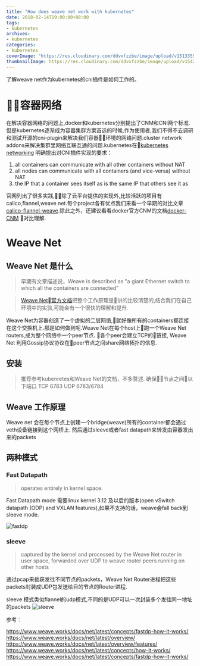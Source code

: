 ```yaml
---
title: "How does weave net work with kubernetes"
date: 2018-02-14T19:00:00+08:00
tags:
- kubernetes
archives:
- kubernetes
categories:
- kubernetes
coverImage: "https://res.cloudinary.com/ddvxfzzbe/image/upload/v1513355392/ChMkJ1f8ljWIBAmcAA-gWT6p-0oAAWzegGSHVwAD6Bx012_telyks.jpg"
thumbnailImage: https://res.cloudinary.com/ddvxfzzbe/image/upload/v1542166327/5a3da579-43d8-45a4-a315-cc84147574f3weave-logo-512_u4yo3b.png
---
```

了解weave net作为kubernetes的cni插件是如何工作的。
<!--more-->

# 容器网络
在解决容器网络的问题上,docker和kubernetes分别提出了CNM和CNI两个标准.但是kubernetes逐渐成为容器集群方案首选的时候,作为使用者,我们不得不去调研和测试开源的cni-plugin来解决我们容器环境的网络问题.cluster network addons来解决集群里网络互联互通的问题.kubernetes在[kubernetes networking](https://kubernetes.io/docs/concepts/cluster-administration/networking/) 明确提出对CNI插件实现的要求：

1. all containers can communicate with all other containers without NAT
2. all nodes can communicate with all containers (and vice-versa) without NAT
3. the IP that a container sees itself as is the same IP that others see it as

官网列出了很多实践,除了云平台提供的实现外,比较活跃的项目有calico,flannel,weave net.每个project各有优点我们来看一个早期的对比文章[calico-flannel-weave](http://chunqi.li/2015/11/15/Battlefield-Calico-Flannel-Weave-and-Docker-Overlay-Network/).除此之外，还建议看看docker官方CNM的文档[docker-CNM](https://success.docker.com/article/networking)
对比理解.

# Weave Net
## Weave Net 是什么
> 早期有文章描述说，Weave is described as "a giant Ethernet switch to which all the containers are connected"

> [Weave Net官方文档](https://www.weave.works/docs/net/latest/overview/)把整个工作原理是讲的比较清楚的,结合我们在自己环境中的实验,可能会有一个很快的理解和提升.

Weave Net为容器创造了一个虚拟的二层网络,就好像所有的containers都连接在这个交换机上.那是如何做到呢.Weave Net在每个host上跑一个Weave Net routers,成为整个网络中一个peer节点. 各个peer会建立TCP的链接,
Weave Net 利用Gossip协议协议在peer节点之间share网络拓扑的信息.

## 安装
>   推荐参考kubenretes和Weave Net的文档，不多赘述.
确保节点之间以下端口
    TCP 6783 
    UDP 6783/6784

## Weave 工作原理
Weave net 会在每个节点上创建一个bridge(weave)所有的container都会通过veth设备链接到这个网桥上. 然后通过sleeve或者fast datapath来转发由容器发出来的packets

## 两种模式
### Fast Datapath  
> operates entirely in kernel space.

Fast Datapath mode 需要linux kernel 3.12 及以后的版本(open vSwitch datapath (ODP) and VXLAN features),如果不支持的话，weave会fall back到sleeve mode.

![fastdp](https://res.cloudinary.com/ddvxfzzbe/image/upload/v1542191222/weave-net-fdp1-1024x454_wu3bpw.png)
 
### sleeve  
> captured by the kernel and processed by the Weave Net router in user space, forwarded over UDP to weave router peers running on other hosts

通过pcap来截获发往不同节点的packets，Weave Net Router进程把这些packets封装成UDP包发送给目的节点的Router进程.

sleeve 模式类似flannel的udp模式,不同的是UDP可以一次封装多个发往同一地址的packets
![sleeve](https://res.cloudinary.com/ddvxfzzbe/image/upload/v1542191187/weave-net-encap1-1024x459_yg5hjl.png)


参考：

https://www.weave.works/docs/net/latest/concepts/fastdp-how-it-works/
https://www.weave.works/docs/net/latest/overview/
https://www.weave.works/docs/net/latest/overview/features/
https://www.weave.works/docs/net/latest/concepts/how-it-works/
https://www.weave.works/docs/net/latest/concepts/fastdp-how-it-works/
